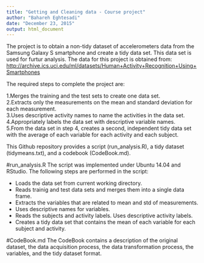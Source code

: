 ```yaml
---
title: "Getting and Cleaning data - Course project"
author: "Bahareh Eghtesadi"
date: "December 23, 2015"
output: html_document
---
```


The project is to obtain a non-tidy dataset of accelerometers data from the Samsung Galaxy S smartphone and create a tidy data set. This data set is used for furtur analysis. The data for this project is obtained from:
http://archive.ics.uci.edu/ml/datasets/Human+Activity+Recognition+Using+Smartphones

The required steps to complete the project are:

1.Merges the training and the test sets to create one data set.  
2.Extracts only the measurements on the mean and standard deviation for each measurement.  
3.Uses descriptive activity names to name the activities in the data set.  
4.Appropriately labels the data set with descriptive variable names.   
5.From the data set in step 4, creates a second, independent tidy data set with the average of each variable for each activity and each subject.

This Github repository provides a script (run_analysis.R), a tidy dataset (tidymeans.txt), and a codebook (CodeBook.md).

#run_analysis.R
The script was implemented under Ubuntu 14.04 and RStudio. The following steps are performed in the script:

- Loads the data set from current working directory.  
- Reads trainig and test data sets and merges them into a single data frame.  
- Extracts the variables that are related to mean and std of measurements.  
- Uses descriptive names for variables.  
- Reads the subjects and activity labels. Uses descriptive activity labels.
- Creates a tidy data set that contains the mean of each variable for each subject and activity.  

#CodeBook.md
The CodeBook contains a description of the original dataset, the data acquisition process, the data transformation process, the variables, and the tidy dataset format.